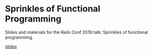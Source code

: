 # Sprinkles of Functional Programming

Slides and materials for the Rails Conf 2019 talk: Sprinkles of functional programming.

[slides](https://github.com/johnschoeman/sprinkles-of-functional-programming/blob/master/deck.md)
